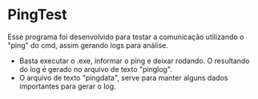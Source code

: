 # PingTest
Esse programa foi desenvolvido para testar a comunicação utilizando o "ping" do cmd, assim gerando logs para análise.

  - Basta executar o .exe, informar o ping e deixar rodando. O resultando do log é gerado no arquivo de texto "pinglog".
  - O arquivo de texto "pingdata", serve para manter alguns dados importantes para gerar o log.
